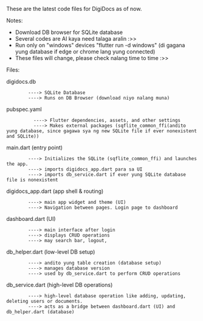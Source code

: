 These are the latest code files for DigiDocs as of now.

Notes:
- Download DB browser for SQLite database
- Several codes are AI kaya need talaga aralin :>>
- Run only on "windows" devices "flutter run -d windows" (di gagana yung database if edge or chrome lang yung connected)
- These files will change, please check nalang time to time :>>

Files:

digidocs.db 

            ----> SQLite Database
            ----> Runs on DB Browser (download niyo nalang muna)

pubspec.yaml 

              ----> Flutter dependencies, assets, and other settings
              ----> Makes external packages (sqflite_common_ffi(andito yung database, since gagawa sya ng new SQLite file if ever nonexistent and SQLite))

main.dart (entry point) 

            ----> Initializes the SQLite (sqflite_common_ffi) and launches the app. 
            ----> imports digidocs_app.dart para sa UI
            ----> imports db_service.dart if ever yung SQLite database file is nonexistent

digidocs_app.dart (app shell & routing) 

            ----> main app widget and theme (UI)
            ----> Navigation between pages. Login page to dashboard

dashboard.dart (UI) 

            ----> main interface after login
            ----> displays CRUD operations
            ----> may search bar, logout,

db_helper.dart (low-level DB setup) 

            ----> andito yung table creation (database setup)
            ----> manages database version
            ----> used by db_service.dart to perform CRUD operations

db_service.dart (high-level DB operations) 

            ----> high-level database operation like adding, updating, deleting users or documents. 
            ----> acts as a bridge between dashboard.dart (UI) and db_helper.dart (database)
            
